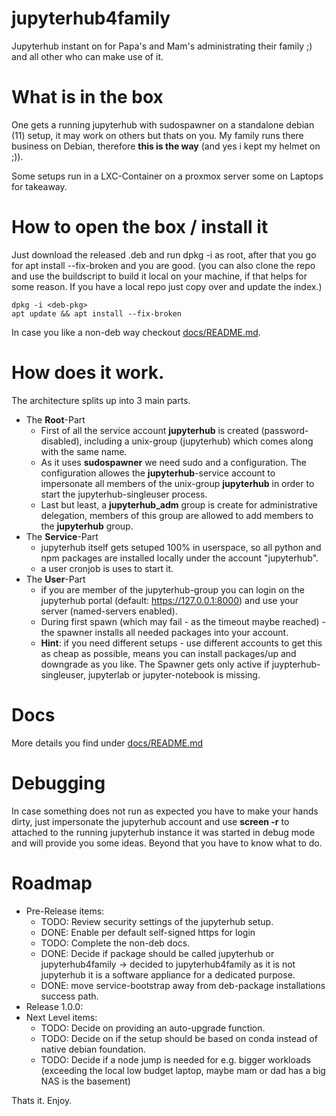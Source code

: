 # jupyterhub4family
Jupyterhub instant on for Papa's and Mam's administrating their family ;) and all other who can make use of it.

# What is in the box
One gets a running jupyterhub with sudospawner on a standalone debian (11) setup, it may work on others but thats on you.
My family runs there business on Debian, therefore **this is the way** (and yes i kept my helmet on ;)). 

Some setups run in a LXC-Container on a proxmox server some on Laptops for takeaway.

# How to open the box / install it

Just download the released .deb and run dpkg -i as root, after that you go for apt install --fix-broken and you are good.
(you can also clone the repo and use the buildscript to build it local on your machine, if that helps for some reason. If you have a local repo just copy over and update the index.)

```
dpkg -i <deb-pkg>
apt update && apt install --fix-broken
```

In case you like a non-deb way checkout [docs/README.md](docs/README.md).

# How does it work.
The architecture splits up into 3 main parts.

- The **Root**-Part
    - First of all the service account **jupyterhub** is created (password-disabled), including a unix-group (jupyterhub) which comes along with the same name.
    - As it uses **sudospawner** we need sudo and a configuration. The configuration allowes the **jupyterhub**-service account to impersonate all members of the unix-group **jupyterhub** in order to start the jupyterhub-singleuser process.
    - Last but least, a **jupyterhub_adm** group is create for administrative delegation, members of this group are allowed to add members to the **jupyterhub** group.
- The **Service**-Part
    - jupyterhub itself gets setuped 100% in userspace, so all python and npm packages are installed locally under the account "jupyterhub".
    - a user cronjob is uses to start it.
- The **User**-Part
    - if you are member of the jupyterhub-group you can login on the jupyterhub portal (default: https://127.0.0.1:8000) and use your server (named-servers enabled). 
    - During first spawn (which may fail - as the timeout maybe reached) - the spawner installs all needed packages into your account.
    - **Hint**: if you need different setups - use different accounts to get this as cheap as possible, means you can install packages/up and downgrade as you like. The Spawner gets only active if juypterhub-singleuser, jupyterlab or jupyter-notebook is missing.

# Docs

More details you find under [docs/README.md](docs/README.md)

# Debugging

In case something does not run as expected you have to make your hands dirty, just impersonate the jupyterhub account and use **screen -r** to attached to the running jupyterhub instance it was started in debug mode and will provide you some ideas. Beyond that you have to know what to do.

# Roadmap

- Pre-Release items:
    - TODO: Review security settings of the jupyterhub setup.
    - DONE: Enable per default self-signed https for login
    - TODO: Complete the non-deb docs.
    - DONE: Decide if package should be called jupyterhub or jupyterhub4family -> decided to jupyterhub4family as it is not jupyterhub it is a software appliance for a dedicated purpose.
    - DONE: move service-bootstrap away from deb-package installations success path.
- Release 1.0.0:
- Next Level items:
    - TODO: Decide on providing an auto-upgrade function.
    - TODO: Decide on if the setup should be based on conda instead of native debian foundation.
    - TODO: Decide if a node jump is needed for e.g. bigger workloads (exceeding the local low budget laptop, maybe mam or dad has a big NAS is the basement)

Thats it.
Enjoy.